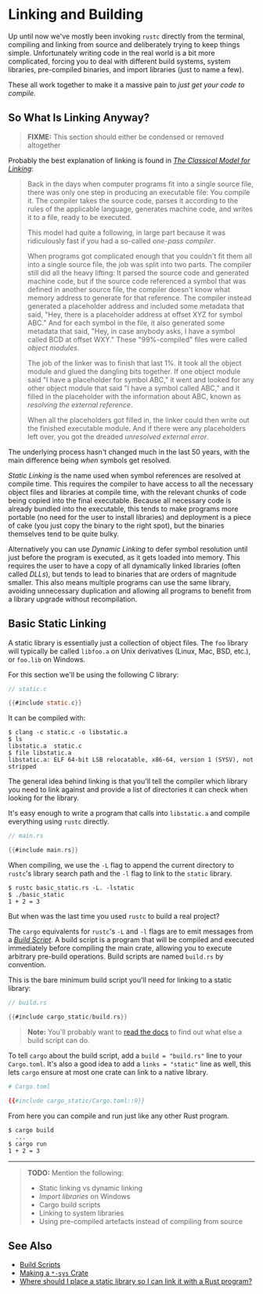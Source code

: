 # Linking and Building

Up until now we've mostly been invoking `rustc` directly from the terminal,
compiling and linking from source and deliberately trying to keep things
simple. Unfortunately writing code in the real world is a bit more complicated,
forcing you to deal with different build systems, system libraries,
pre-compiled binaries, and import libraries (just to name a few).

These all work together to make it a massive pain to *just get your code to
compile*.

## So What Is Linking Anyway?

> **FIXME:** This section should either be condensed or removed altogether

Probably the best explanation of linking is found in [*The Classical Model for
Linking*]:

> Back in the days when computer programs fit into a single source file, there
> was only one step in producing an executable file: You compile it. The
> compiler takes the source code, parses it according to the rules of the
> applicable language, generates machine code, and writes it to a file, ready
> to be executed.
>
> This model had quite a following, in large part because it was ridiculously
> fast if you had a so-called *one-pass compiler*.
>
> When programs got complicated enough that you couldn't fit them all into a
> single source file, the job was split into two parts. The compiler still did
> all the heavy lifting: It parsed the source code and generated machine code,
> but if the source code referenced a symbol that was defined in another source
> file, the compiler doesn't know what memory address to generate for that
> reference. The compiler instead generated a placeholder address and included
> some metadata that said, "Hey, there is a placeholder address at offset XYZ
> for symbol ABC." And for each symbol in the file, it also generated some
> metadata that said, "Hey, in case anybody asks, I have a symbol called BCD at
> offset WXY." These "99%-compiled" files were called *object modules*.
>
> The job of the linker was to finish that last 1%. It took all the object
> module and glued the dangling bits together. If one object module said "I
> have a placeholder for symbol ABC," it went and looked for any other object
> module that said "I have a symbol called ABC," and it filled in the
> placeholder with the information about ABC, known as *resolving the external
> reference*.
>
> When all the placeholders got filled in, the linker could then write out the
> finished executable module. And if there were any placeholders left over, you
> got the dreaded *unresolved external error*.

The underlying process hasn't changed much in the last 50 years, with the main
difference being *when* symbols get resolved.

*Static Linking* is the name used when symbol references are resolved at
compile time. This requires the compiler to have access to all the necessary
object files and libraries at compile time, with the relevant chunks of code
being copied into the final executable. Because all necessary code is already
bundled into the executable, this tends to make programs more portable (no need
for the user to install libraries) and deployment is a piece of cake (you just
copy the binary to the right spot), but the binaries themselves tend to be
quite bulky.

Alternatively you can use *Dynamic Linking* to defer symbol resolution until
just before the program is executed, as it gets loaded into memory. This
requires the user to have a copy of all dynamically linked libraries (often
called *DLLs*), but tends to lead to binaries that are orders of magnitude
smaller. This also means multiple programs can use the same library, avoiding
unnecessary duplication and allowing all programs to benefit from a library
upgrade without recompilation.

## Basic Static Linking

A static library is essentially just a collection of object files. The `foo`
library will typically be called `libfoo.a` on Unix derivatives (Linux, Mac,
BSD, etc.), or `foo.lib` on Windows.

For this section we'll be using the following C library:

```c
// static.c

{{#include static.c}}
```

It can be compiled with:

```console
$ clang -c static.c -o libstatic.a
$ ls
libstatic.a  static.c
$ file libstatic.a
libstatic.a: ELF 64-bit LSB relocatable, x86-64, version 1 (SYSV), not stripped
```

The general idea behind linking is that you'll tell the compiler which library
you need to link against and provide a list of directories it can check when
looking for the library.

It's easy enough to write a program that calls into `libstatic.a` and compile
everything using `rustc` directly.

```rust
// main.rs

{{#include main.rs}}
```

When compiling, we use the `-L` flag to append the current directory to
`rustc`'s library search path and the `-l` flag to link to the `static`
library.

```console
$ rustc basic_static.rs -L. -lstatic
$ ./basic_static
1 + 2 = 3
```

But when was the last time you used `rustc` to build a real project?

The `cargo` equivalents for `rustc`'s `-L` and `-l` flags are to emit messages
from a [*Build Script*][bs]. A build script is a program that will be compiled
and executed immediately before compiling the main crate, allowing you to
execute arbitrary pre-build operations. Build scripts are named `build.rs` by
convention.

This is the bare minimum build script you'll need for linking to a static
library:

```rust
// build.rs

{{#include cargo_static/build.rs}}
```

> **Note:** You'll probably want to [read the docs][bs] to find out what else
> a build script can do.

To tell `cargo` about the build script, add a `build = "build.rs"` line to your
`Cargo.toml`. It's also a good idea to add a `links = "static"` line as well,
this lets `cargo` ensure at most one crate can link to a native library.

```toml
# Cargo.toml

{{#include cargo_static/Cargo.toml::9}}
```

From here you can compile and run just like any other Rust program.

```console
$ cargo build
  ...
$ cargo run
1 + 2 = 3
```

---

> **TODO:** Mention the following:
>
> - Static linking vs dynamic linking
> - *Import libraries* on Windows
> - Cargo build scripts
> - Linking to system libraries
> - Using pre-compiled artefacts instead of compiling from source

## See Also

- [Build Scripts][bs]
- [Making a `*-sys` Crate](https://kornel.ski/rust-sys-crate)
- [Where should I place a static library so I can link it with a Rust program?](https://stackoverflow.com/questions/43826572/where-should-i-place-a-static-library-so-i-can-link-it-with-a-rust-program)


[*The Classical Model for Linking*]: https://blogs.msdn.microsoft.com/oldnewthing/20091012-00/?p=16413/
[bs]: https://doc.rust-lang.org/cargo/reference/build-scripts.html
